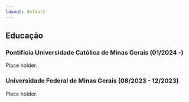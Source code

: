 ```yaml
---
layout: default
---
```


## Educação

### Pontifícia Universidade Católica de Minas Gerais (01/2024 -)
Place holder.

### Universidade Federal de Minas Gerais (08/2023 - 12/2023)
Place holder.